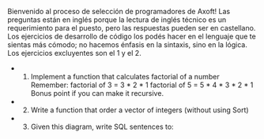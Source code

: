 Bienvenido al proceso de selección de programadores de Axoft!
Las preguntas están en inglés porque la lectura de inglés técnico es un requerimiento para el
puesto, pero las respuestas pueden ser en castellano. Los ejercicios de desarrollo de código los
podés hacer en el lenguaje que te sientas más cómodo; no hacemos énfasis en la sintaxis, sino en
la lógica. Los ejercicios excluyentes son el 1 y el 2.

- 1) Implement a function that calculates factorial of a number
Remember:
factorial of 3 = 3 * 2 * 1
factorial of 5 = 5 * 4 * 3 * 2 * 1
Bonus point if you can make it recursive.

- 2) Write a function that order a vector of integers (without using Sort)

- 3) Given this diagram, write SQL sentences to:
 